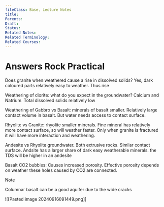 ```yaml
---
fileClass: Base, Lecture Notes
title: 
Parents: 
Draft: 
Status: 
Related Notes: 
Related Terminology: 
Related Courses: 
---
```

# Answers Rock Practical
Does granite when weathered cause a rise in dissolved solids? Yes, dark coloured parts relatively easy to weather. Thus rise

Weathering of diorite: what do you expect in the groundwater? Calcium and Natrium. Total dissolved solids relatively low

Weathering of Gabbro vs Basalt: minerals of basalt smaller. Relatively large contact volume in basalt. But water needs access to contact surface. 

Rhyolite vs Granite: rhyolite smaller minerals. Fine mineral has relatively more contact surface, so will weather faster. Only when granite is fractured it will have more interaction and weathering. 

Andesite vs Rhyolite groundwater. Both extrusive rocks. Similar contact surface. Andsite has a larger share of dark easy weatherable minerals. the TDS will be higher in an andesite

Basalt CO2 bubbles: Causes increased porosity. Effective porosity depends on weather these holes caused by CO2 are connected. 

>[!Note]
>Columnar basalt can be a good aquifer due to the wide cracks


![[Pasted image 20240916091449.png]]

